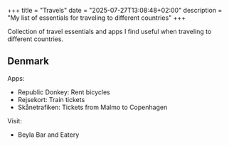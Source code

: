 +++
title = "Travels"
date = "2025-07-27T13:08:48+02:00"
description = "My list of essentials for traveling to different countries"
+++

Collection of travel essentials and apps I find useful when traveling to different countries.

## Denmark

Apps:
- Republic Donkey: Rent bicycles
- Rejsekort: Train tickets
- Skånetrafiken: Tickets from Malmo to Copenhagen

Visit:
- Beyla Bar and Eatery
